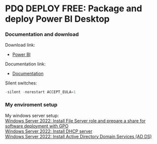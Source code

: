 # PDQ DEPLOY FREE: Package and deploy Power BI Desktop
### Documentation and download
Download link:

* [Power BI](https://www.microsoft.com/en-US/download/details.aspx?id=58494)

Documentation link:

* [Documentation](https://learn.microsoft.com/en-us/power-bi/fundamentals/desktop-get-the-desktop#use-command-line-options-during-installation)

Silent switches:
```powershell
-silent -norestart ACCEPT_EULA=1
```

### My enviroment setup
My windows server setup: <br />
[Windows Server 2022: Install File Server role and prepare a share for software deployment with GPO](https://youtu.be/jEWSdC2qwyA) <br />
[Windows Server 2022: Install DHCP server](https://youtu.be/8n0MD9stQis) <br />
[Windows Server 2022: Install Active Directory Domain Services (AD DS)](https://youtu.be/1cYewbW3Tl0) <br />